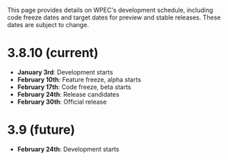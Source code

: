 This page provides details on WPEC's development schedule, including code freeze dates and target dates for preview and stable releases. These dates are subject to change.

# 3.8.10 (current)
* **January 3rd**: Development starts
* **February 10th**: Feature freeze, alpha starts
* **February 17th**: Code freeze, beta starts
* **February 24th**: Release candidates
* **February 30th**: Official release

# 3.9 (future)
* **February 24th**: Development starts